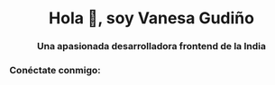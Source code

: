 <h1 align="center">Hola 👋, soy Vanesa Gudiño</h1>
<h3 align="center">Una apasionada desarrolladora frontend de la India</h3>

<h3 align="left">Conéctate conmigo:</h3>
<p align="left">
</p>
